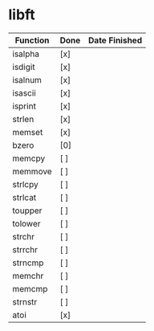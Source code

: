# libft


| Function   | Done | Date Finished |
|------------|------|----------------|
| isalpha    | [x]  |                |
| isdigit    | [x]  |                |
| isalnum    | [x]  |                |
| isascii    | [x]  |                |
| isprint    | [x]  |                |
| strlen     | [x]  |                |
| memset     | [x]  |                |
| bzero      | [0]  |                |
| memcpy     | [ ]  |                |
| memmove    | [ ]  |                |
| strlcpy    | [ ]  |                |
| strlcat    | [ ]  |                |
| toupper    | [ ]  |                |
| tolower    | [ ]  |                |
| strchr     | [ ]  |                |
| strrchr    | [ ]  |                |
| strncmp    | [ ]  |                |
| memchr     | [ ]  |                |
| memcmp     | [ ]  |                |
| strnstr    | [ ]  |                |
| atoi       | [x]  |                |

